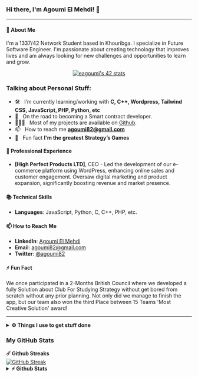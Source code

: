 ### Hi there, I'm Agoumi El Mehdi! 👋

---

#### 🌱 About Me

I'm a 1337/42 Network Student based in Khouribga. I specialize in Future Software Engineer. I'm passionate about creating technology that improves lives and am always looking for new challenges and opportunities to learn and grow.

<p align="center">
<a href="https://github.com/oakoudad/badge42"><img src="https://badge.mediaplus.ma/water/eagoumi" alt="eagoumi's 42 stats" /></a>
</p>

### Talking about Personal Stuff:

<!-- - 🔭 &nbsp; Currently working at [Chain4Travel](https://chain4travel.com/) -->
- 🛠 &nbsp; I’m currently learning/working with **C, C++, Wordpress, Tailwind CSS, JavaScript, PHP, Python, etc**
- 🚀 &nbsp; On the road to becoming a Smart contract developer.
- 👨🏻‍💻 &nbsp; Most of my projects are available on [Github](https://github.com/eagoumi).
- 📫 &nbsp; How to reach me **[agoumi82@gmail.com](agoumi82@gmail.com)**
- 👾 &nbsp; Fun fact **I'm the greatest Strategy’s Games**

#### 💼 Professional Experience

- **[High Perfect Products LTD]**, CEO - Led the development of our e-commerce platform using WordPress, enhancing online sales and customer engagement. Oversaw digital marketing and product expansion, significantly boosting revenue and market presence.

#### 📚 Technical Skills

- **Languages**: JavaScript, Python, C, C++, PHP, etc.
<!-- -- **Frameworks/Libraries**: React, Node.js, TensorFlow, etc.
- **Tools**: Docker, Kubernetes, Jenkins, etc.
- **Others**: Cloud services (AWS, Azure), database management, etc. --->

#### 📫 How to Reach Me

- **LinkedIn**: [Agoumi El Mehdi](https://www.linkedin.com/in/el-mehdi-agoumi-50a38a174/)
- **Email**: [agoumi82@gmail.com](mailto:agoumi82@gmail.com)
- **Twitter**: [@agoumi82](https://twitter.com/agoumi82)

#### ⚡ Fun Fact

We once participated in a 2-Months British Council where we developed a fully Solution about Club For Studying Strategy without get bored from scratch without any prior planning. Not only did we manage to finish the app, but our team also won the third Place between 15 Teams 'Most Creative Solution' award!

---

<details>	
  <br />
  <summary><b>⚙️ Things I use to get stuff done</b></summary>
  	<ul>
  	  <li><b>OS:</b> macOS Sonoma</li>
	    <li><b>Laptop: </b> MacBook Pro (i9 2019)</li>
  	    <li><b>Browser: </b> Firefox Web Browser</li>
	    <li><b>Terminal: </b> ZSH: Oh My Zsh (PowerLevel10k)</li>
	    <li><b>Code Editor:</b> VSCode - The best editor out there.</li>
	    <li><b>To Stay Updated:</b>Medium, Linkedin, Twitter and StackOverflow.</li>
	</ul>	
</details>

### My GitHub Stats

  <summary><b>☄️ Github Streaks</b></summary>
        <a href="https://git.io/streak-stats"><img src="https://github-readme-streak-stats.herokuapp.com?user=eagoumi&theme=youtube-dark&hide_border=true&border_radius=20&date_format=M%20j%5B%2C%20Y%5D&card_width=1080" alt="GitHub Streak" /></a>
  <br />

<details>	
  <summary><b>⚡ Github Stats</b></summary>
  <br />
    <img height="200em" src="http://github-profile-summary-cards.vercel.app/api/cards/profile-details?username=eagoumi&theme=codeSTACKr" />
    <br/>
    <img height="200em" src="http://github-profile-summary-cards.vercel.app/api/cards/repos-per-language?username=eagoumi&theme=codeSTACKr"/>
    <img height="200em" src="http://github-profile-summary-cards.vercel.app/api/cards/most-commit-language?username=eagoumi&theme=codeSTACKr"/>
  <br/>
    <img height="200em" src="http://github-profile-summary-cards.vercel.app/api/cards/stats?username=eagoumi&theme=codeSTACKr"/>
    <img height="200em" src="http://github-profile-summary-cards.vercel.app/api/cards/productive-time?username=eagoumi&theme=codeSTACKr&utcOffset=8"/>

  [![Top Langs](https://github-readme-stats.vercel.app/api/top-langs/?username=eagoumi&theme=dracula&hide=c)](https://github.com/anuraghazra/github-readme-stats)

</details>

